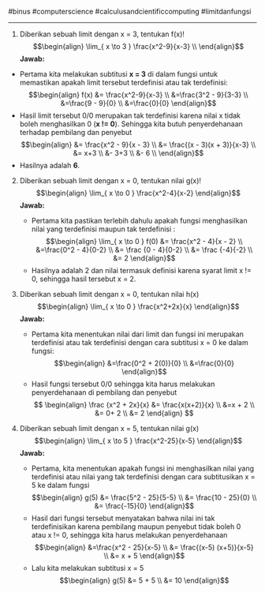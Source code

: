 #binus #computerscience #calculusandcientificcomputing #limitdanfungsi 
___
1.  Diberikan sebuah limit dengan x = 3, tentukan f(x)!
$$\begin{align}
\lim_{ x \to 3 } \frac{x^2-9}{x-3} \\
\end{align}$$
	**Jawab:**
- Pertama kita melakukan subtitusi **x = 3** di dalam fungsi untuk memastikan apakah limit tersebut terdefinisi atau tak terdefinisi:
$$\begin{align}
f(x) &= \frac{x^2-9}{x-3} \\
&=\frac{3^2 - 9}{3-3} \\
&=\frac{9 - 9}{0} \\
&=\frac{0}{0}
\end{align}$$
- Hasil limit tersebut 0/0 merupakan tak terdefinisi karena nilai x tidak boleh menghasilkan 0 (**x != 0**). Sehingga kita butuh penyerdehanaan terhadap pembilang dan penyebut
$$\begin{align}
&= \frac{x^2 - 9}{x - 3} \\
&= \frac{(x - 3)(x + 3)}{x-3} \\
&= x+3 \\
&- 3+3 \\
&- 6 \\
\end{align}$$
- Hasilnya adalah **6**.

2.  Diberikan sebuah limit dengan x = 0, tentukan nilai g(x)!
$$\begin{align}
\lim_{ x \to 0 } \frac{x^2-4}{x-2}
\end{align}$$
	**Jawab:**
	- Pertama kita pastikan terlebih dahulu apakah fungsi menghasilkan nilai yang terdefinisi maupun tak terdefinisi :
$$\begin{align}
\lim_{ x \to 0 } f(0) &= \frac{x^2 - 4}{x - 2} \\
&=\frac{0^2 - 4}{0-2} \\
&= \frac {0 - 4}{0-2} \\
&= \frac {-4}{-2}  \\
&= 2
\end{align}$$
	- Hasilnya adalah 2 dan nilai termasuk definisi karena syarat limit x != 0, sehingga hasil tersebut x = 2.

3.  Diberikan sebuah limit dengan x = 0, tentukan nilai h(x)
$$\begin{align}
\lim_{ x \to 0 } \frac{x^2+2x}{x}
\end{align}$$
	**Jawab:**
	- Pertama kita menentukan nilai dari limit dan fungsi ini merupakan terdefinisi atau tak terdefinisi dengan cara subtitusi x = 0 ke dalam fungsi:
$$\begin{align}
&=\frac{0^2 + 2(0)}{0} \\
&=\frac{0}{0}
\end{align}$$
	- Hasil fungsi tersebut 0/0 sehingga kita harus melakukan penyerdehanaan di pembilang dan penyebut
$$
\begin{align}
\frac {x^2 + 2x}{x} &= \frac{x(x+2)}{x} \\
&=x + 2 \\
&= 0+ 2 \\
&= 2
\end{align}
$$

4.  Diberikan sebuah limit dengan x = 5, tentukan nilai g(x)
$$\begin{align}
\lim_{ x \to 5 } \frac{x^2-25}{x-5}
\end{align}$$
	**Jawab:** 
	- Pertama, kita menentukan apakah fungsi ini menghasilkan nilai yang terdefinisi atau nilai yang tak terdefinisi dengan cara subtitusikan x = 5 ke dalam fungsi
$$\begin{align}
g(5) &= \frac{5^2 - 25}{5-5} \\
&= \frac{10 - 25}{0} \\
&= \frac{-15}{0}
\end{align}$$
	- Hasil dari fungsi tersebut menyatakan bahwa nilai ini tak terdefinisikan karena pembilang maupun penyebut tidak boleh 0 atau x != 0, sehingga kita harus melakukan penyerdehanaan
$$\begin{align}
&=\frac{x^2 - 25}{x-5} \\
&= \frac{(x-5) (x+5)}{x-5} \\
&= x + 5
\end{align}$$
	- Lalu kita melakukan subtitusi x = 5
$$\begin{align}
g(5) &= 5 + 5 \\
&= 10
\end{align}$$